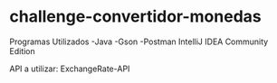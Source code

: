 # challenge-convertidor-monedas

Programas Utilizados
-Java
-Gson
-Postman
IntelliJ IDEA Community Edition

API a utilizar: ExchangeRate-API
